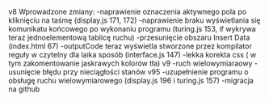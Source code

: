 v8
Wprowadzone zmiany:
-naprawienie oznaczenia aktywnego pola po kliknięciu na taśmę (display.js 171, 172)
-naprawienie braku wyświetlania się komunikatu końcowego po wykonaniu programu (turing.js 153, if wykrywa teraz jednoelementową tablicę ruchu)
-przesunięcie obszaru Insert Data (index.html 67)
-outputCode teraz wyświetla stworzone przez kompilator reguły w czytelny dla laika sposób (interface.js 147)
-lekka korekta css ( w tym zakomentowanie jaskrawych kolorów tła)
v9
-ruch wielowymiaraowy
-usunięcie błędu przy nieciągłości stanów
v95
-uzupełnienie programu o obsługę ruchu wielowymiarowego (display.js 196 i turing.js 157)
-migracja na github